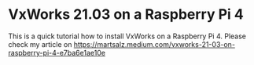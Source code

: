 # VxWorks 21.03 on a Raspberry Pi 4
This is a quick tutorial how to install VxWorks on a Raspberry Pi 4.
Please check my article on
https://martsalz.medium.com/vxworks-21-03-on-raspberry-pi-4-e7ba6e1ae10e
##
